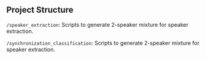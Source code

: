 ## Project Structure


`/speaker_extraction`: Scripts to generate 2-speaker mixture for speaker extraction.

`/synchronization_classification`: Scripts to generate 2-speaker mixture for speaker extraction.